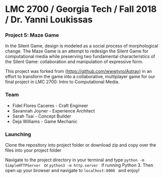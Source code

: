 # LMC 2700 / Georgia Tech / Fall 2018 / Dr. Yanni Loukissas

### Project 5: Maze Game

In the Silent Game, design is modeled as a social process of morphological change. The Maze Game is an attempt to redesign the Silent Game for computational media while preserving two fundamental characteristics of the Silent Game: collaboration and manipulation of expressive form.

This project was forked from (https://github.com/wwwtyro/Astray) in an effort to transform the game into a collaborative, multiplayer game for our final project in LMC 2700: Intro to Computational Media.

### Team

- Fidel Flores Caceres - Craft Engineer
- Savannah Joyner - Experience Architect
- Sarah Tsai - Concept Builder
- Deja Williams - Game Mechanic

### Launching

Clone the repository into project folder or download zip and copy over the files into your project folder

Navigate to the project directory in your terminal and type
    ```python -m SimpleHTTPServer
    ```
or
    ```python3 -m http.server
    ```
if running Python 3. Then open up your browser and navigate to
    ```localhost:8000
    ```
and enjoy!
